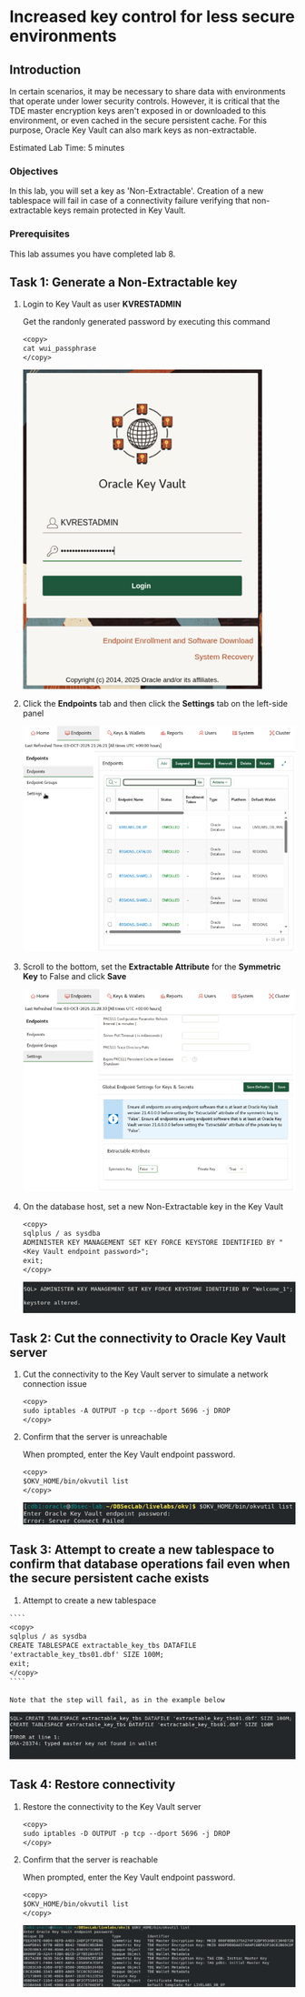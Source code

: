 # Increased key control for less secure environments

## Introduction
In certain scenarios, it may be necessary to share data with environments that operate under lower security controls. However, it is critical that the TDE master encryption keys aren't exposed in or downloaded to this environment, or even cached in the secure persistent cache. For this purpose, Oracle Key Vault can also mark keys as non-extractable.

Estimated Lab Time: 5 minutes

### Objectives
In this lab, you will set a key as 'Non-Extractable'. Creation of a new tablespace will fail in case of a connectivity failure verifying that non-extractable keys remain protected in Key Vault.

### Prerequisites
This lab assumes you have completed lab 8.

## Task 1: Generate a Non-Extractable key

1.  Login to Key Vault as user **KVRESTADMIN**

    Get the randonly generated password by executing this command

    ```
    <copy>
    cat wui_passphrase
    </copy>
    ```

    ![Key Vault](./images/Screenshot_2025-10-03_13.45.01.png "Login to Key Vault as the REST administrator")

2. Click the **Endpoints** tab and then click the **Settings** tab on the left-side panel

    ![Key Vault](./images/Screenshot_2025-10-03_14.26.41.png "Click the Endpoints tab and then click the Settings tab on the left-side panel")

3. Scroll to the bottom, set the **Extractable Attribute** for the **Symmetric Key** to False and click **Save**

    ![Key Vault](./images/Screenshot_2025-10-03_14.29.00.png "Set the Extractable Attribute for the Symmetric Key to False")

4.  On the database host, set a new Non-Extractable key in the Key Vault

    ```
    <copy>
    sqlplus / as sysdba
    ADMINISTER KEY MANAGEMENT SET KEY FORCE KEYSTORE IDENTIFIED BY "<Key Vault endpoint password>";
    exit;
    </copy>
    ```

    ![Key Vault](./images/Screenshot_2025-10-08_11.57.01.png "Add OKV password to the local TDE wallet")

## Task 2: Cut the connectivity to Oracle Key Vault server

1. Cut the connectivity to the Key Vault server to simulate a network connection issue

    ````
    <copy>
    sudo iptables -A OUTPUT -p tcp --dport 5696 -j DROP
    </copy>
    ````

2. Confirm that the server is unreachable

    When prompted, enter the Key Vault endpoint password.

    ````
    <copy>
    $OKV_HOME/bin/okvutil list
    </copy>
    ````

   ![Key Vault](./images/Screenshot_2025-10-03_15.59.33.png "Confirm that the server is unreachable")

## Task 3: Attempt to create a new tablespace to confirm that database operations fail even when the secure persistent cache exists

   1. Attempt to create a new tablespace

    ````
    <copy>
    sqlplus / as sysdba
    CREATE TABLESPACE extractable_key_tbs DATAFILE 'extractable_key_tbs01.dbf' SIZE 100M;
    exit;
    </copy>
    ````

    Note that the step will fail, as in the example below

   ![Key Vault](./images/Screenshot_2025-10-07_22.09.24.png "Attempt to create a new tablespace")


## Task 4: Restore connectivity

1. Restore the connectivity to the Key Vault server

    ````
    <copy>
    sudo iptables -D OUTPUT -p tcp --dport 5696 -j DROP
    </copy>
    ````

2. Confirm that the server is reachable

    When prompted, enter the Key Vault endpoint password.

    ````
    <copy>
    $OKV_HOME/bin/okvutil list
    </copy>
    ````

   ![Key Vault](./images/Screenshot_2025-10-03_16.04.40.png "Confirm that the server is reachable")

